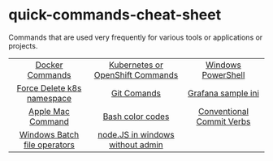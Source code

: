 # quick-commands-cheat-sheet

Commands that are used very frequently for various tools or applications or projects.

<table align="center">
    <tr>
        <td align="center"><a href="./docker-commands">Docker Commands</a></td>
        <td align="center"><a href="./kubernetes">Kubernetes or OpenShift Commands</a></td>
        <td align="center"><a href="./windows-powershell">Windows PowerShell</a></td>
    </tr>
    <tr>
        <td align="center"><a href="./force-delete-kubernetes-namespace">Force Delete k8s namespace</a></td>
        <td align="center"><a href="./git">Git Comands</a></td>
        <td align="center"><a href="./grafana-ini">Grafana sample ini</a></td>
    </tr>
    <tr>
        <td align="center"><a href="./mac-commands">Apple Mac Command</a></td>
      <td align="center"><a href="./bash_command">Bash color codes</a></td>
        <td align="center"><a href="./conventional-commit-verbs">Conventional Commit Verbs</a> </td>
    </tr>
    <tr>
        <td align="center"><a href="./windows-batch-file">Windows Batch file operators</a></td>
        <td align="center"><a href="./nodeJS-in-windows.md">node.JS in windows without admin</a></td>
        <td align="center"><a href=""></a> </td>
    </tr>

</table>
